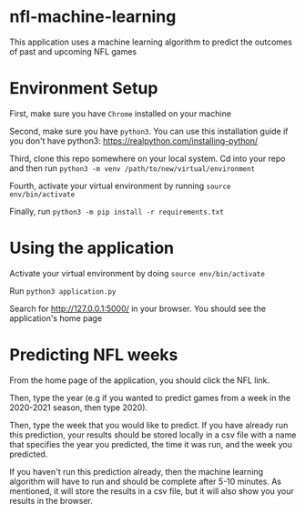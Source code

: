 # nfl-machine-learning
This application uses a machine learning algorithm to predict the outcomes of past and upcoming NFL games

# Environment Setup
First, make sure you have `Chrome` installed on your machine

Second, make sure you have `python3`. You can use this installation guide if you don't have python3: https://realpython.com/installing-python/

Third, clone this repo somewhere on your local system. Cd into your repo and then
run `python3 -m venv /path/to/new/virtual/environment`

Fourth, activate your virtual environment by running `source env/bin/activate`

Finally, run `python3 -m pip install -r requirements.txt`

# Using the application
Activate your virtual environment by doing `source env/bin/activate`

Run `python3 application.py`

Search for http://127.0.0.1:5000/ in your browser. You should see the application's home page

# Predicting NFL weeks
From the home page of the application, you should click the NFL link.

Then, type the year (e.g if you wanted to predict games from a week in the 2020-2021
season, then type 2020).

Then, type the week that you would like to predict. If you have already run this
prediction, your results should be stored locally in a csv file with a name that specifies the
year you predicted, the time it was run, and the week you predicted.

If you haven't run this prediction already, then the machine
learning algorithm will have to run and should be complete after 5-10 minutes. As
mentioned, it will store the results in a csv file, but it will also show you
your results in the browser.
